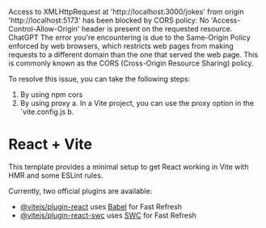 Access to XMLHttpRequest at 'http://localhost:3000/jokes' from origin 'http://localhost:5173' has been blocked by CORS policy: No 'Access-Control-Allow-Origin' header is present on the requested resource.
ChatGPT
The error you're encountering is due to the Same-Origin Policy enforced by web browsers, which restricts web pages from making requests to a different domain than the one that served the web page. This is commonly known as the CORS (Cross-Origin Resource Sharing) policy.

To resolve this issue, you can take the following steps:
1. By using npm cors
2. By using proxy
    a. In a Vite project, you can use the proxy option in the `vite.config.js
    b. 

# React + Vite

This template provides a minimal setup to get React working in Vite with HMR and some ESLint rules.

Currently, two official plugins are available:

- [@vitejs/plugin-react](https://github.com/vitejs/vite-plugin-react/blob/main/packages/plugin-react/README.md) uses [Babel](https://babeljs.io/) for Fast Refresh
- [@vitejs/plugin-react-swc](https://github.com/vitejs/vite-plugin-react-swc) uses [SWC](https://swc.rs/) for Fast Refresh
